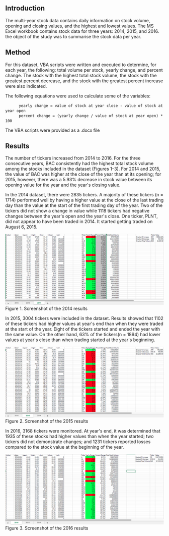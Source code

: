## Introduction
The multi-year stock data contains daily information on stock volume, opening and closing values, and the highest and lowest values. The MS Excel workbook contains stock data for three years: 2014, 2015, and 2016. the object of the study was to summarise the stock data per year.

## Method
For this dataset, VBA scripts were written and executed to determine, for each year, the following: total volume per stock, yearly change, and percent change. The stock with the highest total stock volume, the stock with the greatest percent decrease, and the stock with the greatest percent increase were also indicated.

The following equations were used to calculate some of the variables:

          yearly change = value of stock at year close - value of stock at year open
          percent change = (yearly change / value of stock at year open) * 100

The VBA scripts were provided as a .docx file

## Results
The number of tickers increased from 2014 to 2016. For the three consecutive years, BAC consistently had the highest total stock volume among the stocks included in the dataset (Figures 1–3). For 2014 and 2015, the value of BAC was higher at the close of the year than at its opening; for 2015, however, there was a 5.93% decrease in stock value between its opening value for the year and the year's closing value.

In the 2014 dataset, there were 2835 tickers. A majority of these tickers (n = 1714) performed well by having a higher value at the close of the last trading day than the value at the start of the first trading day of the year. Two of the tickers did not show a change in value while 1118 tickers had negative changes between the year's open and the year's close. One ticker, PLNT, did not appear to have been traded in 2014. It started getting traded on August 6, 2015.

![2014](https://github.com/rochiecuevas/VBA-Stocks/blob/master/VBA_moderate-difficult_2014.png)
Figure 1. Screenshot of the 2014 results


In 2015, 3004 tickers were included in the dataset. Results showed that 1102 of these tickers had higher values at year's end than when they were traded at the start of the year. Eight of the tickers started and ended the year with the same value. On the other hand, 63% of the tickers(n = 1894) had lower values at year's close than when trading started at the year's beginning.

![2015](https://github.com/rochiecuevas/VBA-Stocks/blob/master/VBA_moderate-difficult_2015.png)
Figure 2. Screenshot of the 2015 results


In 2016, 3168 tickers were monitored. At year's end, it was determined that 1935 of these stocks had higher values than when the year started; two tickers did not demonstrate changes; and 1231 tickers reported losses compared to the stock value at the beginning of the year.

![2016](https://github.com/rochiecuevas/VBA-Stocks/blob/master/VBA_moderate-difficult_2016.png)
Figure 3. Screenshot of the 2016 results
